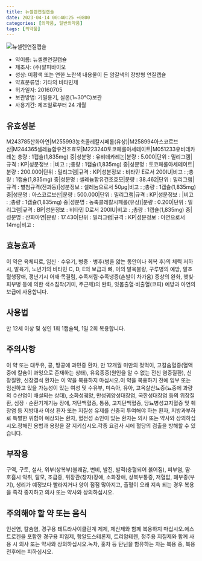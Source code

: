 ```yaml
---
title: 뉴셀렌연질캡슐
date: 2023-04-14 00:40:25 +0800
categories: [의약품, 일반의약품]
tags: [의약품]
---
```

![뉴셀렌연질캡슐](https://nedrug.mfds.go.kr/pbp/cmn/itemImageDownload/148803721314300087)

- 약이름: 뉴셀렌연질캡슐
- 제조사: (주)알피바이오
- 성상: 미황색 또는 연한 노란색 내용물이 든 암갈색의 장방형 연질캡슐
- 약효분류명: 기타의 비타민제
- 허가일자: 20160705
- 보관방법: 기밀용기, 실온(1~30°C)보관
- 사용기간: 제조일로부터 24 개월
## 유효성분
M243785산화아연|M255993농축콜레칼시페롤(유상)|M258994아스코르브산|M244365셀레늄함유건조효모|M223240토코페롤아세테이트|M051233유비데카레논
총량 : 1캡슐(1,835mg) 중|성분명 : 유비데카레논|분량 : 5.000|단위 : 밀리그램|규격 : KP|성분정보 : |비고 : ;총량 : 1캡슐(1,835mg) 중|성분명 : 토코페롤아세테이트|분량 : 200.000|단위 : 밀리그램|규격 : KP|성분정보 : 비타민 E로서 200IU|비고 : ;총량 : 1캡슐(1,835mg) 중|성분명 : 셀레늄함유건조효모|분량 : 38.462|단위 : 밀리그램|규격 : 별첨규격(전과동)|성분정보 : 셀레늄으로서 50μg|비고 : ;총량 : 1캡슐(1,835mg) 중|성분명 : 아스코르브산|분량 : 500.000|단위 : 밀리그램|규격 : KP|성분정보 : |비고 : ;총량 : 1캡슐(1,835mg) 중|성분명 : 농축콜레칼시페롤(유상)|분량 : 0.200|단위 : 밀리그램|규격 : BP|성분정보 : 비타민 D로서 200IU|비고 : ;총량 : 1캡슐(1,835mg) 중|성분명 : 산화아연|분량 : 17.430|단위 : 밀리그램|규격 : KP|성분정보 : 아연으로서 14mg|비고 :
## 효능효과
이 약은 육체피로, 임신ㆍ수유기, 병중ㆍ병후(병을 앓는 동안이나 회복 후)의 체력 저하 시, 발육기, 노년기의 비타민 C, D, E의 보급과 뼈, 이의 발육불량, 구루병의 예방, 말초혈행장애, 갱년기시 어깨‧목결림, 수족저림‧수족냉증(손발이 차가움) 증상의 완화, 햇빛‧피부병 등에 의한 색소침착(기미, 주근깨)의 완화, 잇몸출혈‧비출혈(코피) 예방과 아연의 보급에 사용합니다.
## 사용법
만 12세 이상 및 성인 1회 1캡슐씩, 1일 2회 복용합니다.
## 주의사항
이 약 또는 대두유, 콩, 땅콩에 과민증 환자, 만 12개월 미만의 젖먹이, 고칼슘혈증(혈액중에 칼슘이 과잉으로 존재하는 상태), 유육종증(원인을 알 수 없는 전신 염증질환), 신장질환, 신장결석 환자는 이 약을 복용하지 마십시오.이 약을 복용하기 전에 임부 또는 임신하고 있을 가능성이 있는 여성 및 수유부, 미숙아, 유아, 고옥살산뇨증(뇨중에 과량의 수산염이 배설되는 상태), 소화성궤양, 만성궤양성대장염, 국한성대장염 등의 위장질환, 심장ㆍ순환기계기능 장애, 저단백혈증, 통풍, 고지단백혈증, 당뇨병성고지혈증 및 췌장염 등 지방대사 이상 환자 또는 지질성 유제를 신중히 투여해야 하는 환자, 지방과부하로 특별한 위험이 예상되는 환자, 혈전성 소인이 있는 환자는 의사 또는 약사와 상의하십시오.정해진 용법과 용량을 잘 지키십시오.각종 요검사 시에 혈당의 검출을 방해할 수 있습니다.
## 부작용
구역, 구토, 설사, 위부(상복부)불쾌감, 변비, 발진, 발적(충혈되어 붉어짐), 피부염, 땀·호흡시 악취, 탈모, 조급증, 위장관(창자)장애, 소화장애, 상복부통증, 저혈압, 폐부종(부기), 생리가 예정보다 빨라지거나 양이 점점 많아지고, 출혈이 오래 지속 되는 경우 복용을 즉각 중지하고 의사 또는 약사와 상의하십시오.
## 주의해야 할 약 또는 음식
인산염, 칼슘염, 경구용 테트라사이클린계 제제, 제산제와 함께 복용하지 마십시오.에스트로겐을 포함한 경구용 피임제, 항알도스테론제, 트리암테렌, 정주용 지질제와 함께 사용 시 의사 또는 약사와 상의하십시오.녹차, 홍차 등 탄닌을 함유하는 차는 복용 중, 복용 전후에는 피하십시오.
